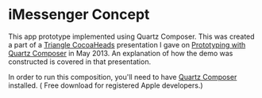 # iMessenger Concept

This app prototype implemented using Quartz Composer. This was created a part of a [Triangle CocoaHeads](http://www.meetup.com/nscoderrtp/) presentation I gave on  [Prototyping with Quartz Composer](http://jaythrash.com/talks/prototyping-with-quartz-composer/) in May 2013. An explanation of how the demo was constructed is covered in that presentation.

In order to run this composition, you'll need to have [Quartz Composer](https://developer.apple.com/downloads/index.action#) installed.  ( Free download for registered Apple developers.)
